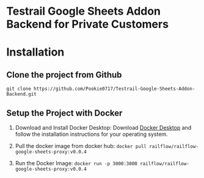 # Testrail Google Sheets Addon Backend for Private Customers

# Installation

## Clone the project from Github
    git clone https://github.com/Pookie0717/Testrail-Google-Sheets-Addon-Backend.git

## Setup the Project with Docker

1. Download and Install Docker Desktop:
Download [Docker Desktop](https://www.docker.com/products/docker-desktop/) and follow the installation instructions for your operating system.

2. Pull the docker image from docker hub:
    ```docker pull railflow/railflow-google-sheets-proxy:v0.0.4```

3. Run the Docker Image:
    ```docker run -p 3000:3000 railflow/railflow-google-sheets-proxy:v0.0.4```
